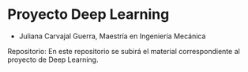 # Proyecto Deep Learning

- Juliana Carvajal Guerra, Maestría en Ingeniería Mecánica<br>

Repositorio: En este repositorio se subirá el material correspondiente al proyecto de Deep Learning.

